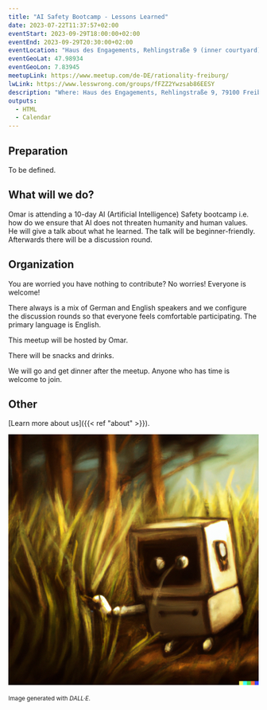 ```yaml
---
title: "AI Safety Bootcamp - Lessons Learned"
date: 2023-07-22T11:37:57+02:00
eventStart: 2023-09-29T18:00:00+02:00
eventEnd: 2023-09-29T20:30:00+02:00
eventLocation: "Haus des Engagements, Rehlingstraße 9 (inner courtyard), 79100 Freiburg"
eventGeoLat: 47.98934
eventGeoLon: 7.83945
meetupLink: https://www.meetup.com/de-DE/rationality-freiburg/
lwLink: https://www.lesswrong.com/groups/fFZZ2Ywzsab86EESY
description: "Where: Haus des Engagements, Rehlingstraße 9, 79100 Freiburg. When: Friday, September 29th 2023 at 18:00 hours CEST."
outputs:
  - HTML
  - Calendar
---
```


## Preparation

To be defined.


## What will we do?

Omar is attending a 10-day AI (Artificial Intelligence) Safety bootcamp i.e.
how do we ensure that AI does not threaten humanity and human values. He will
give a talk about what he learned. The talk will be beginner-friendly.
Afterwards there will be a discussion round.


## Organization

You are worried you have nothing to contribute? No worries! Everyone is
welcome!

There always is a mix of German and English speakers and we configure the
discussion rounds so that everyone feels comfortable participating. The primary
language is English.

This meetup will be hosted by Omar.

There will be snacks and drinks.

We will go and get dinner after the meetup. Anyone who has time is welcome to
join.


## Other

[Learn more about us]({{< ref "about" >}}).

![Robot in the forecast](cover.png "Robot in the forest")

<small>Image generated with _DALL·E_.</small>
